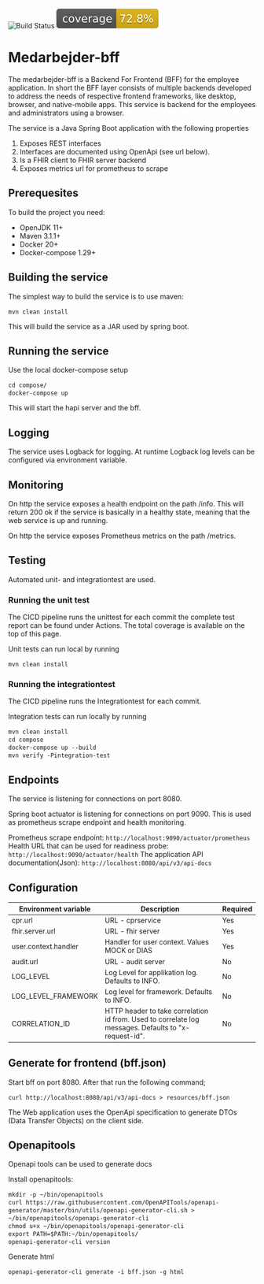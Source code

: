 ![Build Status](https://github.com/KvalitetsIT/hjemmebehandling-medarbejder-bff/workflows/CICD/badge.svg) ![Test Coverage](.github/badges/jacoco.svg)
# Medarbejder-bff

The medarbejder-bff is a Backend For Frontend (BFF) for the employee application. In short the BFF layer consists of multiple backends developed to address the needs of respective frontend frameworks, like desktop, browser, and native-mobile apps. This service is backend for the employees and administrators using a browser.  

The service is a Java Spring Boot application with the following properties

1. Exposes REST interfaces 
2. Interfaces are documented using OpenApi (see url below). 
3. Is a FHIR client to FHIR server backend
4. Exposes metrics url for prometheus to scrape

## Prerequesites
To build the project you need:

 * OpenJDK 11+
 * Maven 3.1.1+
 * Docker 20+
 * Docker-compose 1.29+

## Building the service

The simplest way to build the service is to use maven:

```
mvn clean install
```

This will build the service as a JAR used by spring boot.

## Running the service
Use the local docker-compose setup

```
cd compose/
docker-compose up
```
This will start the hapi server and the bff.

## Logging

The service uses Logback for logging. At runtime Logback log levels can be configured via environment variable.


## Monitoring

On http the service exposes a health endpoint on the path /info. This will return 200 ok if the service is basically in a healthy state, meaning that the web service is up and running.

On http the service exposes Prometheus metrics on the path /metrics. 

## Testing
Automated unit- and integrationtest are used.

### Running the unit test
The CICD pipeline runs the unittest for each commit the complete test report can be found under Actions. The total coverage is available on the top of this page.

Unit tests can run local by running

```
mvn clean install
```

### Running the integrationtest
The CICD pipeline runs the Integrationtest for each commit.

Integration tests can run locally by running

```
mvn clean install
cd compose 
docker-compose up --build
mvn verify -Pintegration-test
```

## Endpoints

The service is listening for connections on port 8080.

Spring boot actuator is listening for connections on port 9090. This is used as prometheus scrape endpoint and health monitoring. 

Prometheus scrape endpoint: `http://localhost:9090/actuator/prometheus`  
Health URL that can be used for readiness probe: `http://localhost:9090/actuator/health`
The application API documentation(Json): `http://localhost:8080/api/v3/api-docs`

## Configuration

| Environment variable | Description | Required |
|----------------------|-------------|---------- |
| cpr.url | URL - cprservice | Yes |
| fhir.server.url | URL - fhir server | Yes|
| user.context.handler | Handler for user context. Values MOCK or DIAS | Yes |
| audit.url | URL - audit server | No|
| LOG_LEVEL | Log Level for applikation  log. Defaults to INFO. | No |
| LOG_LEVEL_FRAMEWORK | Log level for framework. Defaults to INFO. | No |
| CORRELATION_ID | HTTP header to take correlation id from. Used to correlate log messages. Defaults to "x-request-id". | No|

## Generate for frontend (bff.json)
Start bff on port 8080. After that run the following command;

```
curl http://localhost:8080/api/v3/api-docs > resources/bff.json
```

The Web application uses the OpenApi specification to generate DTOs (Data Transfer Objects) on the client side.

## Openapitools
Openapi tools can be used to generate docs

Install openapitools:

```shell
mkdir -p ~/bin/openapitools
curl https://raw.githubusercontent.com/OpenAPITools/openapi-generator/master/bin/utils/openapi-generator-cli.sh > ~/bin/openapitools/openapi-generator-cli
chmod u+x ~/bin/openapitools/openapi-generator-cli
export PATH=$PATH:~/bin/openapitools/
openapi-generator-cli version
```

Generate html

```
openapi-generator-cli generate -i bff.json -g html
```
